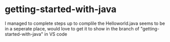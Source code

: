 # getting-started-with-java
I managed to complete steps up to complile the Helloworld.java 
seems to be in a seperate place, would love to get it to show in the branch of "getting-started-with-java" in VS code
